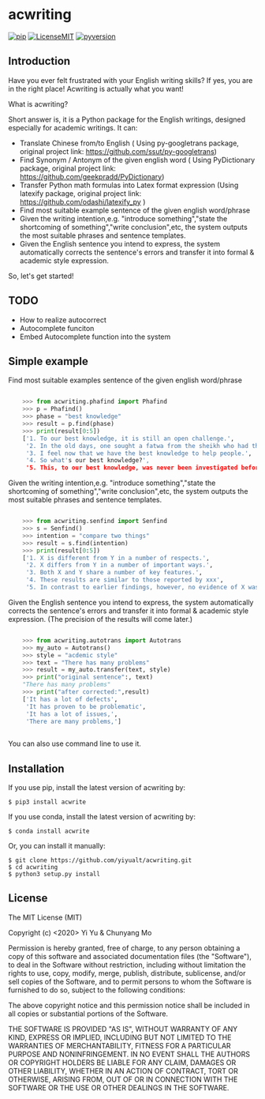 # acwriting

   [![pip](https://raw.githubusercontent.com/yiyualt/acwriting/536d8289fee3603d0fb261d780302a7f35cd1070/data/pip.svg)](https://pypi.org/project/pip/)
   [![LicenseMIT](https://raw.githubusercontent.com/yiyualt/acwriting/536d8289fee3603d0fb261d780302a7f35cd1070/data/LicenseMIT.svg)](./LICENSE.txt)
   [![pyversion](https://raw.githubusercontent.com/yiyualt/acwriting/536d8289fee3603d0fb261d780302a7f35cd1070/data/pyversion.svg)](https://github.com/Yoki0/acwriting)
   
   
   
## Introduction
Have you ever felt frustrated with your English writing skills?
If yes, you are in the right place! Acwriting is actually what you want!

What is acwriting?

Short answer is, it is a Python package for the English writings, designed especially for academic writings.
It can:
* Translate Chinese from/to English ( Using py-googletrans package, original project link: https://github.com/ssut/py-googletrans)
* Find Synonym / Antonym of the given english word ( Using PyDictionary package, original project link: https://github.com/geekpradd/PyDictionary)
* Transfer Python math formulas into Latex format expression (Using latexify package, original project link: https://github.com/odashi/latexify_py )
* Find most suitable example sentence of the given english word/phrase
* Given the writing intention,e.g. "introduce something","state the shortcoming of something","write conclusion",etc, 
the system outputs the most suitable phrases and sentence templates.
* Given the English sentence you intend to express, the system automatically corrects the sentence's errors and transfer it into formal & academic style expression.

So, let's get started!

## TODO
* How to realize autocorrect 
* Autocomplete funciton
* Embed Autocomplete function into the system

## Simple example

Find most suitable examples sentence of the given english word/phrase

```python

    >>> from acwriting.phafind import Phafind
    >>> p = Phafind()
    >>> phase = "best knowledge"
    >>> result = p.find(phase)
    >>> print(result[0:5])
    ['1. To our best knowledge, it is still an open challenge.',
     '2. In the old days, one sought a fatwa from the sheikh who had the best knowledge.',
     '3. I feel now that we have the best knowledge to help people.',
     '4. So what's our best knowledge?',
     '5. This, to our best knowledge, was never been investigated before.']
```

Given the writing intention,e.g. "introduce something","state the shortcoming of something","write conclusion",etc, the system outputs the most suitable phrases and sentence templates.

```python

    >>> from acwriting.senfind import Senfind
    >>> s = Senfind()
    >>> intention = "compare two things"
    >>> result = s.find(intention)
    >>> print(result[0:5])
    ['1. X is different from Y in a number of respects.',
     '2. X differs from Y in a number of important ways.',
     '3. Both X and Y share a number of key features.',
     '4. These results are similar to those reported by xxx',
     '5. In contrast to earlier findings, however, no evidence of X was detected.']
```

Given the English sentence you intend to express, the system automatically corrects the sentence's errors and transfer it into formal & academic style expression.
(The precision of the results will come later.)
```python

    >>> from acwriting.autotrans import Autotrans
    >>> my_auto = Autotrans()
    >>> style = "acdemic style"
    >>> text = "There has many problems"
    >>> result = my_auto.transfer(text, style)
    >>> print("original sentence":, text)
    "There has many problems"
    >>> print("after corrected:",result)
    ['It has a lot of defects',
     'It has proven to be problematic',
     'It has a lot of issues,',
     'There are many problems,']
     
```

You can also use command line to use it.


## Installation
If you use pip, install the latest version of acwriting by:

    $ pip3 install acwrite


If you use conda, install the latest version of acwriting by:
    
    $ conda install acwrite


Or, you can install it manually: 
     
    $ git clone https://github.com/yiyualt/acwriting.git 
    $ cd acwriting
    $ python3 setup.py install 


## License

The MIT License (MIT)

Copyright (c) <2020> Yi Yu & Chunyang Mo

Permission is hereby granted, free of charge, to any person obtaining a copy
of this software and associated documentation files (the "Software"), to deal
in the Software without restriction, including without limitation the rights
to use, copy, modify, merge, publish, distribute, sublicense, and/or sell
copies of the Software, and to permit persons to whom the Software is
furnished to do so, subject to the following conditions:

The above copyright notice and this permission notice shall be included in all
copies or substantial portions of the Software.

THE SOFTWARE IS PROVIDED "AS IS", WITHOUT WARRANTY OF ANY KIND, EXPRESS OR
IMPLIED, INCLUDING BUT NOT LIMITED TO THE WARRANTIES OF MERCHANTABILITY,
FITNESS FOR A PARTICULAR PURPOSE AND NONINFRINGEMENT. IN NO EVENT SHALL THE
AUTHORS OR COPYRIGHT HOLDERS BE LIABLE FOR ANY CLAIM, DAMAGES OR OTHER
LIABILITY, WHETHER IN AN ACTION OF CONTRACT, TORT OR OTHERWISE, ARISING FROM,
OUT OF OR IN CONNECTION WITH THE SOFTWARE OR THE USE OR OTHER DEALINGS IN THE
SOFTWARE.
